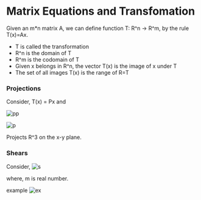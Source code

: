 # Matrix Equations and Transfomation

Given an m*n matrix A, we can define function T: R^n -> R^m, by the rule T(x)=Ax.
  - T is called the transformation
  - R^n is the domain of T
  - R^m is the codomain of T
  - Given x belongs in R^n, the vector T(x) is the image of x under T
  - The set of all images T(x) is the range of R=T
 
 ### Projections
 Consider, T(x) = Px and
 
 ![pp](https://wikimedia.org/api/rest_v1/media/math/render/svg/0fae863970e466a20b888f60585547bef7e06837)
 
 ![p](https://wikimedia.org/api/rest_v1/media/math/render/svg/731fe415736fa006be55f2ee217e2707f82bfbed)
 
 Projects R^3 on the x-y plane.
 
 
 ### Shears 
 Consider, ![s](https://wikimedia.org/api/rest_v1/media/math/render/svg/08209f34d4a2b3d48cb8da610aabe60f411d3fff)
 
 where, m is real number.
 
 example ![ex](https://en.wikipedia.org/wiki/Shear_mapping#/media/File:Academ_Study_about_a_periodic_tiling_by_regular_polygons.svg)
 
 
